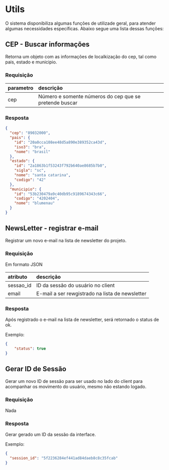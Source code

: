 # Utils

O sistema disponibiliza algumas funções de utilizade geral, para atender algumas necessidades específicas.
Abaixo segue uma lista dessas funções:
 
## CEP - Buscar informações

<api method="get" uri="/utils/cep/{cep}" />

Retorna um objeto com as informações de localkização do cep, tal como pais, estado e municipio.

### Requisição

| parametro  | descrição                                     |
|:-----------|:----------------------------------------------|
| cep        | Número e somente números do cep que se pretende buscar <Badge text="obrigatório"/> |


### Resposta

```json
{
  "cep": "89032000",
  "pais": {
    "id": "20a0cca108ee48d5a890e389352ca43d",
    "iso3": "bra",
    "nome": "brasil"
  },
  "estado": {
    "id": "2a1863b1f53243f792b640ae8685b7b0",
    "sigla": "sc",
    "nome": "santa catarina",
    "codigo": "42"
  },
  "municipio": {
    "id": "53b230479a9c40db95c9189674343c66",
    "codigo": "4202404",
    "nome": "blumenau"
  }
}
```

## NewsLetter - registrar e-mail

<api method="post" uri="/utils/newsletter" />

Registrar um novo e-mail na lista de newsletter do projeto.

### Requisição

Em formato JSON

| atributo  | descrição                                                                   |
|:----------|:----------------------------------------------------------------------------|
| sessao_id | ID da sessão do usuário no client <Badge text="obrigatório"/>               |
| email     | E-mail a ser rewgistrado na lista de newsletter <Badge text="obrigatório"/> |

### Resposta

Após registrado o e-mail na lista de newsletter, será retornado o status de ok.

Exemplo: 

```json
{
    "status": true
}
```

## Gerar ID de Sessão

<api method="get" uri="/utils/gerar-token-sessao" />

Gerar um novo ID de sessão para ser usado no lado do client para acompanhar os movimento do usuário, mesmo não estando logado.

### Requisição

Nada

### Resposta

Gerar gerado um ID da sessão da interface.

Exemplo: 

```json
{
  "session_id": "5f2236284ef441ad84daeb8c8c35fcab"
}
```